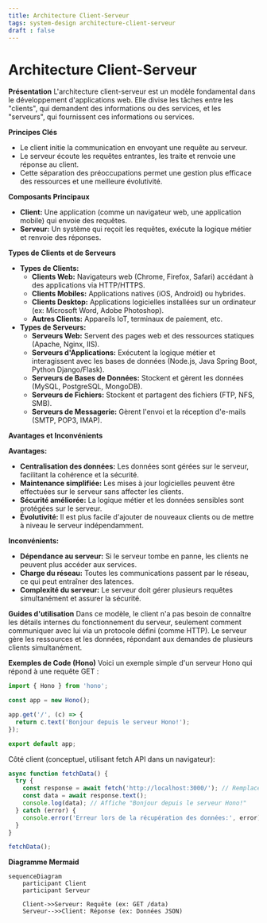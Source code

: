 ```yaml
---
title: Architecture Client-Serveur
tags: system-design architecture-client-serveur
draft : false
---
```


# Architecture Client-Serveur

**Présentation**
L'architecture client-serveur est un modèle fondamental dans le développement d'applications web. Elle divise les tâches entre les "clients", qui demandent des informations ou des services, et les "serveurs", qui fournissent ces informations ou services.

**Principes Clés**
- Le client initie la communication en envoyant une requête au serveur.
- Le serveur écoute les requêtes entrantes, les traite et renvoie une réponse au client.
- Cette séparation des préoccupations permet une gestion plus efficace des ressources et une meilleure évolutivité.

**Composants Principaux**
- **Client:** Une application (comme un navigateur web, une application mobile) qui envoie des requêtes.
- **Serveur:** Un système qui reçoit les requêtes, exécute la logique métier et renvoie des réponses.

**Types de Clients et de Serveurs**

- **Types de Clients:**
    - **Clients Web:** Navigateurs web (Chrome, Firefox, Safari) accédant à des applications via HTTP/HTTPS.
    - **Clients Mobiles:** Applications natives (iOS, Android) ou hybrides.
    - **Clients Desktop:** Applications logicielles installées sur un ordinateur (ex: Microsoft Word, Adobe Photoshop).
    - **Autres Clients:** Appareils IoT, terminaux de paiement, etc.
- **Types de Serveurs:**
    - **Serveurs Web:** Servent des pages web et des ressources statiques (Apache, Nginx, IIS).
    - **Serveurs d'Applications:** Exécutent la logique métier et interagissent avec les bases de données (Node.js, Java Spring Boot, Python Django/Flask).
    - **Serveurs de Bases de Données:** Stockent et gèrent les données (MySQL, PostgreSQL, MongoDB).
    - **Serveurs de Fichiers:** Stockent et partagent des fichiers (FTP, NFS, SMB).
    - **Serveurs de Messagerie:** Gèrent l'envoi et la réception d'e-mails (SMTP, POP3, IMAP).

**Avantages et Inconvénients**

**Avantages:**
- **Centralisation des données:** Les données sont gérées sur le serveur, facilitant la cohérence et la sécurité.
- **Maintenance simplifiée:** Les mises à jour logicielles peuvent être effectuées sur le serveur sans affecter les clients.
- **Sécurité améliorée:** La logique métier et les données sensibles sont protégées sur le serveur.
- **Évolutivité:** Il est plus facile d'ajouter de nouveaux clients ou de mettre à niveau le serveur indépendamment.

**Inconvénients:**
- **Dépendance au serveur:** Si le serveur tombe en panne, les clients ne peuvent plus accéder aux services.
- **Charge du réseau:** Toutes les communications passent par le réseau, ce qui peut entraîner des latences.
- **Complexité du serveur:** Le serveur doit gérer plusieurs requêtes simultanément et assurer la sécurité.

**Guides d'utilisation**
Dans ce modèle, le client n'a pas besoin de connaître les détails internes du fonctionnement du serveur, seulement comment communiquer avec lui via un protocole défini (comme HTTP). Le serveur gère les ressources et les données, répondant aux demandes de plusieurs clients simultanément.

**Exemples de Code (Hono)**
Voici un exemple simple d'un serveur Hono qui répond à une requête GET :

```typescript
import { Hono } from 'hono';

const app = new Hono();

app.get('/', (c) => {
  return c.text('Bonjour depuis le serveur Hono!');
});

export default app;
```

Côté client (conceptuel, utilisant fetch API dans un navigateur):

```javascript
async function fetchData() {
  try {
    const response = await fetch('http://localhost:3000/'); // Remplacez par l'adresse de votre serveur
    const data = await response.text();
    console.log(data); // Affiche "Bonjour depuis le serveur Hono!"
  } catch (error) {
    console.error('Erreur lors de la récupération des données:', error);
  }
}

fetchData();
```

**Diagramme Mermaid**

```mermaid
sequenceDiagram
    participant Client
    participant Serveur

    Client->>Serveur: Requête (ex: GET /data)
    Serveur-->>Client: Réponse (ex: Données JSON)
```
